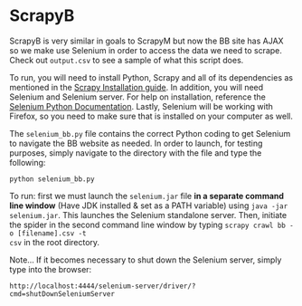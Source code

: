 ScrapyB
=======
ScrapyB is very similar in goals to ScrapyM but now the BB site has AJAX so we make use Selenium in order to access the data we need to scrape. Check out <code>output.csv</code> to see a sample of what this script does.

To run, you will need to install Python, Scrapy and all  of its dependencies as mentioned in the <a href="http://doc.scrapy.org/en/latest/intro/install.html#intro-install">Scrapy Installation guide</a>. In addition, you will need Selenium and Selenium server. For help on installation, reference the <a href="http://selenium-python.readthedocs.org/installation.html">Selenium Python Documentation</a>. Lastly, Selenium will be working with Firefox, so you need to make sure that is installed on your computer as well.

The <code>selenium_bb.py</code> file contains the correct Python coding to get Selenium to navigate the BB website as needed. In order to launch, for testing purposes, simply navigate to the directory with the file and type the following:

<code>python selenium_bb.py</code>

To run: first we must launch the <code>selenium.jar</code> file <b>in a separate command line window</b> (Have JDK installed & set as a PATH variable) using <code>java -jar selenium.jar</code>. This launches the Selenium standalone server. Then, initiate the spider in the second command line window by typing <code>scrapy crawl bb -o [filename].csv -t csv</code> in the root directory.

Note... If it becomes necessary to shut down the Selenium server, simply type into the browser:

<code>http://localhost:4444/selenium-server/driver/?cmd=shutDownSeleniumServer</code>
